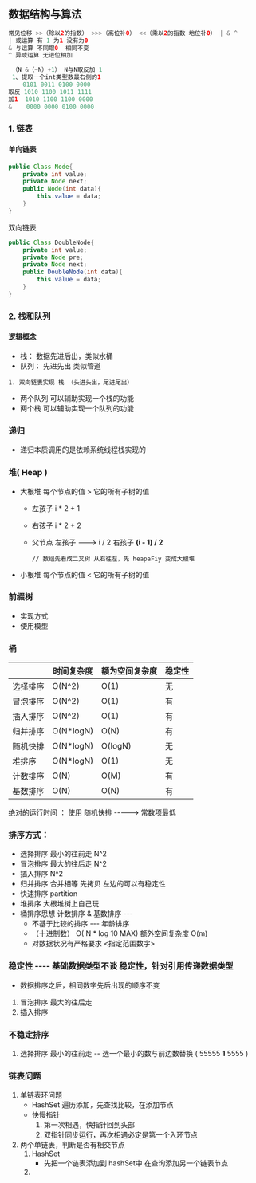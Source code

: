 ## 数据结构与算法

```java
常见位移 >>（除以2的指数） >>>（高位补0） <<（乘以2的指数 地位补0） | & ^
| 或运算 有 1 为1 没有为0
& 与运算 不同取0  相同不变
^ 异或运算 无进位相加

 （N &（~N）+1） N与N取反加 1
 1、提取一个int类型数最右侧的1
	0101 0011 0100 0000
取反 1010 1100 1011 1111
加1  1010 1100 1100 0000
&    0000 0000 0100 0000 
```



### 1. 链表

#### 单向链表

```java
public Class Node{
	private int value;
	private Node next;
	public Node(int data){
		this.value = data; 
	}
}
```

双向链表

```java
public Class DoubleNode{
	private int value;
	private Node pre;
	private Node next;
	public DoubleNode(int data){
		this.value = data; 
	}
}
```

### 2. 栈和队列

#### 逻辑概念

- 栈： 数据先进后出，类似水桶
- 队列： 先进先出 类似管道

```
1. 双向链表实现 栈 （头进头出，尾进尾出）
```

- 两个队列 可以辅助实现一个栈的功能
- 两个栈 可以辅助实现一个队列的功能

### 递归

- 递归本质调用的是依赖系统线程栈实现的

### 堆( Heap )

- 大根堆 每个节点的值 > 它的所有子树的值 

  - 左孩子 i * 2 + 1

  - 右孩子 i * 2 + 2

  - 父节点  左孩子 ---> i / 2  右孩子 **(i - 1) / 2**

    ```
    // 数组先看成二叉树 从右往左，先 heapaFiy 变成大根堆
    ```

    

- 小根堆 每个节点的值 < 它的所有子树的值

### 前缀树

- 实现方式
- 使用模型

### 桶



|          | 时间复杂度 | 额为空间复杂度 | 稳定性 |
| -------- | ---------- | -------------- | ------ |
| 选择排序 | O(N^2)     | O(1)           | 无     |
| 冒泡排序 | O(N^2)     | O(1)           | 有     |
| 插入排序 | O(N^2)     | O(1)           | 有     |
| 归并排序 | O(N*logN)  | O(N)           | 有     |
| 随机快排 | O(N*logN)  | O(logN)        | 无     |
| 堆排序   | O(N*logN)  | O(1)           | 无     |
| 计数排序 | O(N)       | O(M)           | 有     |
| 基数排序 | O(N)       | O(N)           | 有     |



绝对的运行时间 ： 使用 随机快排 ----->  常数项最低



### 排序方式：

- 选择排序  最小的往前走  N^2
- 冒泡排序   最大的往后走  N^2
- 插入排序   N^2
- 归并排序  合并相等 先拷贝 左边的可以有稳定性
- 快速排序 partition
- 堆排序 大根堆树上自己玩
- 桶排序思想 计数排序 & 基数排序 --- 
  -  不基于比较的排序 --- 年龄排序
  -  （十进制数） O( N * log 10 MAX)  额外空间复杂度 O(m)
  -  对数据状况有严格要求 <指定范围数字>

### 稳定性  ---- 基础数据类型不谈 稳定性，针对引用传递数据类型

- 数据排序之后，相同数字先后出现的顺序不变

1. 冒泡排序   最大的往后走
2. 插入排序  

### 不稳定排序

1. 选择排序  最小的往前走 --  选一个最小的数与前边数替换   (  55555 **1** 5555 )   





### 链表问题

1. 单链表环问题
   - HashSet 遍历添加，先查找比较，在添加节点
   - 快慢指针 
     1. 第一次相遇，快指针回到头部
     2. 双指针同步运行，再次相遇必定是第一个入环节点
2. 两个单链表，判断是否有相交节点
   1. HashSet 
      - 先把一个链表添加到 hashSet中 在查询添加另一个链表节点
   2.  